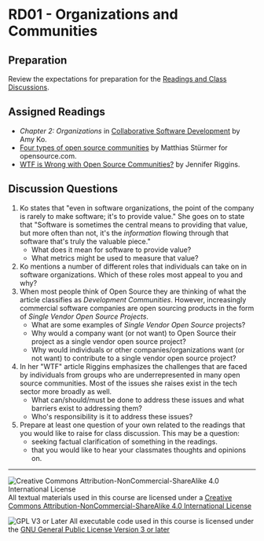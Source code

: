 # RD01 - Organizations and Communities

## Preparation

Review the expectations for preparation for the [Readings and Class Discussions](./RD-ReadingsAndDiscussion.md).

## Assigned Readings

- _Chapter 2: Organizations_ in [Collaborative Software Development](https://faculty.washington.edu/ajko/books/cooperative-software-development/) by Amy Ko.
- [Four types of open source communities](https://opensource.com/business/13/6/four-types-organizational-structures-within-open-source-communities) by Matthias Stürmer for opensource.com.
- [WTF is Wrong with Open Source Communities?](https://blog.container-solutions.com/wtf-is-wrong-with-open-source-communities) by Jennifer Riggins.

## Discussion Questions

1. Ko states that "even in software organizations, the point of the company is rarely to make software; it's to provide value." She goes on to state that "Software is sometimes the central means to providing that value, but more often than not, it's the _information_ flowing through that software that's truly the valuable piece."
   - What does it mean for software to provide value?
   - What metrics might be used to measure that value?
2. Ko mentions a number of different roles that individuals can take on in software organizations.  Which of these roles most appeal to you and why?
3. When most people think of Open Source they are thinking of what the article classifies as _Development Communities_. However, increasingly commercial software companies are open sourcing products in the form of _Single Vendor Open Source Projects_.
   - What are some examples of _Single Vendor Open Source_ projects?
   - Why would a company want (or not want) to Open Source their project as a single vendor open source project?
   - Why would individuals or other companies/organizations want (or not want) to contribute to a single vendor open source project?
4. In her "WTF" article Riggins emphasizes the challenges that are faced by individuals from groups who are underrepresented in many open source communities. Most of the issues she raises exist in the tech sector more broadly as well. 
   - What can/should/must be done to address these issues and what barriers exist to addressing them?
   - Who's responsibility is it to address these issues?
5. Prepare at least one question of your own related to the readings that you would like to raise for class discussion. This may be a question:
   - seeking factual clarification of something in the readings.
   - that you would like to hear your classmates thoughts and opinions on.

---

![Creative Commons Attribution-NonCommercial-ShareAlike 4.0 International License](https://i.creativecommons.org/l/by-nc-sa/4.0/88x31.png "Creative Commons Attribution-NonCommercial-ShareAlike 4.0 International License") All textual materials used in this course are licensed under a [Creative Commons Attribution-NonCommercial-ShareAlike 4.0 International License](http://creativecommons.org/licenses/by-nc-sa/4.0/)

![GPL V3 or Later](https://www.gnu.org/graphics/gplv3-or-later-sm.png "GPL V3 or later") All executable code used in this course is licensed under the [GNU General Public License Version 3 or later](https://www.gnu.org/licenses/gpl.txt)